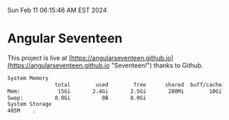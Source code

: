 Sun Feb 11 06:15:46 AM EST 2024

# Angular Seventeen


This project is live at [https://angularseventeen.github.io](https://angularseventeen.github.io "Seventeen!") thanks to Github.

```bash
System Memory
               total        used        free      shared  buff/cache   available
Mem:            15Gi       2.4Gi       2.5Gi       280Mi        10Gi        12Gi
Swap:          8.0Gi          0B       8.0Gi
System Storage
405M	.
```
